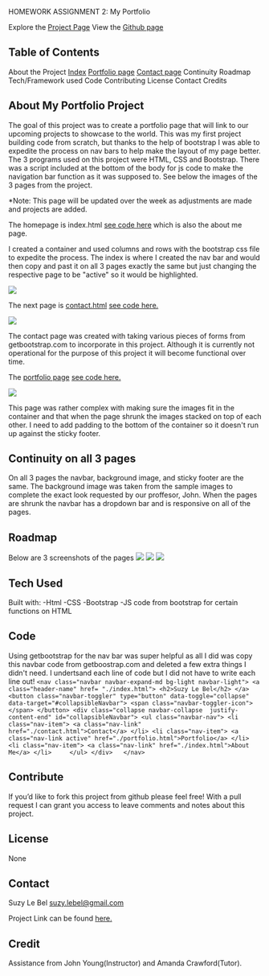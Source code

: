 HOMEWORK ASSIGNMENT 2: My Portfolio

Explore the [Project Page](https://suzylebel.github.io/myportfolio_2/)
View the [Github page](https://github.com/suzylebel/myportfolio_2)

## Table of Contents
About the Project
  [Index](https://suzylebel.github.io/myportfolio_2/)
  [Portfolio page](https://suzylebel.github.io/myportfolio_2/portfolio.html)
  [Contact page](https://suzylebel.github.io/myportfolio_2/contact.html)
Continuity
Roadmap
Tech/Framework used
Code
Contributing
License
Contact
Credits


 ## About My Portfolio Project

The goal of this project was to create a portfolio page that will link to our upcoming projects to showcase to the world. This was my first project building code from scratch, but thanks to the help of bootstrap I was able to expedite the process on nav bars to help make the layout of my page better. The 3 programs used on this project were HTML, CSS and Bootstrap. There was a script included at the bottom of the body for js code to make the navigation bar function as it was supposed to. See below the images of the 3 pages from the project. 

*Note: This page will be updated over the week as adjustments are made and projects are added. 

The homepage is index.html [see code here](https://github.com/suzylebel/myportfolio_2/blob/master/index.html) which is also the about me page. 

I created a container and used columns and rows with the bootstrap css file to expedite the process. The index is where I created the nav bar and would then copy and past it on all 3 pages exactly the same but just changing the respective page to be "active" so it would be highlighted.

![](/images/index_image.png)


The next page is [contact.html](https://suzylebel.github.io/myportfolio_2/contact.html) [see code here.](https://github.com/suzylebel/myportfolio_2/blob/master/contact.html)

![](/images/contact_image.png)

The contact page was created with taking various pieces of forms from getbootstrap.com to incorporate in this project. Although it is currently not operational for the purpose of this project it will become functional over time. 

The [portfolio page](https://suzylebel.github.io/myportfolio_2/portfolio.html) [see code here.](https://github.com/suzylebel/myportfolio_2/blob/master/portfolio.html)

![](/images/portfolio_image.png)

This page was rather complex with making sure the images fit in the container and that when the page shrunk the images stacked on top of each other. I need to add padding to the bottom of the container so it doesn't run up against the sticky footer. 

## Continuity on all 3 pages

On all 3 pages the navbar, background image, and sticky footer are the same. The background image was taken from the sample images to complete the exact look requested by our proffesor, John. When the pages are shrunk the navbar has a dropdown bar and is responsive on all of the pages. 

## Roadmap 
Below are 3 screenshots of the pages
![](/images/portfolio_image.png)
![](/images/contact_image.png)
![](/images/index_image.png)

## Tech Used
Built with: 
  -Html
  -CSS
  -Bootstrap
  -JS code from bootstrap for certain functions on HTML

## Code
Using getbootstrap for the nav bar was super helpful as all I did was copy this navbar code from getboostrap.com and deleted a few extra things I didn't need. I undertsand each line of code but I did not have to write each line out! ```<nav class="navbar navbar-expand-md bg-light navbar-light">
            <a class="header-name" href= "./index.html">
                <h2>Suzy Le Bel</h2>
            </a>
            <button class="navbar-toggler" type="button" data-toggle="collapse" data-target="#collapsibleNavbar">
              <span class="navbar-toggler-icon"></span>
            </button>
            <div class="collapse navbar-collapse  justify-content-end" id="collapsibleNavbar">
              <ul class="navbar-nav">
                <li class="nav-item">
                  <a class="nav-link" href="./contact.html">Contact</a>
                </li>
                <li class="nav-item">
                  <a class="nav-link active" href="./portfolio.html">Portfolio</a>
                </li>
                <li class="nav-item">
                  <a class="nav-link" href="./index.html">About Me</a>
                </li>    
              </ul>
            </div>  
          </nav>```

## Contribute
If you’d like to fork this project from github please feel free! With a pull request I can grant you access to leave comments and notes about this project. 

## License 

None
 
## Contact 

Suzy Le Bel 
suzy.lebel@gmail.com

Project Link can be found [here.](https://suzylebel.github.io/myportfolio_2/)

## Credit
Assistance from John Young(Instructor) and Amanda Crawford(Tutor). 
